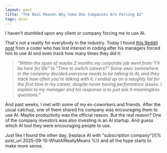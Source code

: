 ```yaml
---
layout: post
title: "The Real Reason Why Some Dev Companies Are Forcing AI"
tags: misc
---
```


I haven't stumbled upon any client or company forcing me to use AI.

That's not a reality for everybody in the industry. Today I found [this Reddit post](https://www.reddit.com/r/cscareerquestions/comments/1o6vjv0/completely_losing_interest_in_the_career_due_to/) from a coder who has lost interest in coding after his managers forced him to use AI and even track how many times they did it:

> _"Within the span of maybe 2 months my corporate job went from "I'll be here for life" to "Time to switch careers?" Some exec somewhere in the company decided everyone needs to be talking to AI, and they track how often you're talking with it. I ended up on a naughty list for the first time in my career, despite never having performance issues. I explain to my manager and his response is to just ask it meaningless questions."_

And past weeks, I met with some of my ex-coworkers and friends. After the usual catchup, one of them shared his company was encouraging them to use AI. Maybe productivity was the official reason. But the real reason? One of the company investors was also investing in an AI startup. And guess which AI tool they were encouraging people to use.

Just like I found the other day, [replace AI with "subscription company"]({% post_url 2025-09-10-WhatAIReallyMeans %}) and all the hype starts to make more sense.
